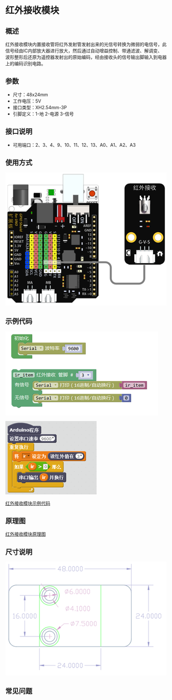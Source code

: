 # 红外接收模块

## 概述

红外接收模块内置接收管将红外发射管发射出来的光信号转换为微弱的电信号，此信号经由IC内部放大器进行放大，然后通过自动增益控制、带通滤波、解调变、 波形整形后还原为遥控器发射出的原始编码，经由接收头的信号输出脚输入到电器上的编码识别电路。

## 参数

* 尺寸：48x24mm
* 工作电压：5V
* 接口类型：XH2.54mm-3P
* 引脚定义：1-地 2-电源 3-信号

## 接口说明

* 可用端口：2、3、4、9、10、11、12、13、A0、A1、A2、A3

## 使用方式

![](../../.gitbook/assets/arduino-31.png)

## 示例代码

![](../../.gitbook/assets/arduino-200.png)

![](../../.gitbook/assets/arduino-56.png)

[红外接收模块示例代码](http://www.haohaodada.com/show.php?id=956405)

## 原理图

[红外接收模块原理图](https://github.com/Haohaodada-official/docs/blob/master/jiao-xue-chan-pin/pdf/yuan-li-tu/%E7%BA%A2%E5%A4%96%E6%8E%A5%E6%94%B6%E6%A8%A1%E5%9D%97.pdf)

## 尺寸说明

![](../../.gitbook/assets/arduino-01.png)

## 常见问题

